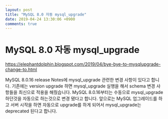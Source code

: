 ```yaml
---
layout: post
title: "MySQL 8.0 자동 mysql_upgrade"
date: 2019-04-24 13:30:06 +0900
comments: true
---
```

# MySQL 8.0 자동 mysql_upgrade

https://elephantdolphin.blogspot.com/2019/04/bye-bye-to-mysqlupgrade-change-to.html

MySQL 8.0.16 release Notes에 mysql_upgrade 관련한 변경 사항이 있다고 합니다.
기존에는 version upgrade 하면 mysql_upgrade 실행을 해서 schema 변경 사항들을 최신으로 적용을 해줬습니다. MySQL 8.0.16부터는 수동으로 mysql_upgrade 하던것을 자동으로 하는것으로 변경 됐다고 합니다.
앞으로는 MySQL 업그레이드를 하고 서버 시작을 하면 자동으로 upgrade를 하게 되어서 mysql_upgrade는 deprecated 된다고 합니다.
